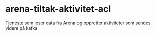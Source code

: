 # arena-tiltak-aktivitet-acl
Tjeneste som leser data fra Arena og oppretter aktiviteter som sendes videre på kafka
